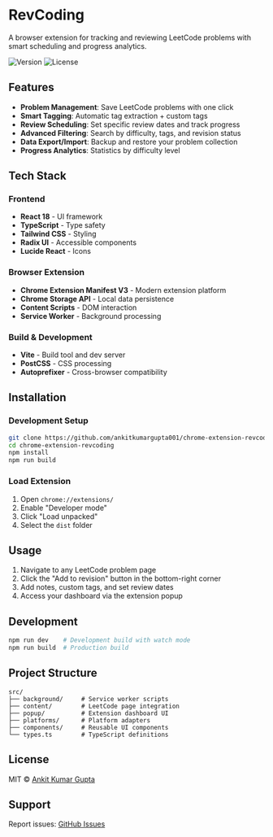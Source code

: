 # RevCoding

A browser extension for tracking and reviewing LeetCode problems with smart scheduling and progress analytics.

![Version](https://img.shields.io/badge/Version-0.1.0--alpha-blue)
![License](https://img.shields.io/badge/License-MIT-green)

## Features

- **Problem Management**: Save LeetCode problems with one click
- **Smart Tagging**: Automatic tag extraction + custom tags
- **Review Scheduling**: Set specific review dates and track progress
- **Advanced Filtering**: Search by difficulty, tags, and revision status
- **Data Export/Import**: Backup and restore your problem collection
- **Progress Analytics**: Statistics by difficulty level

## Tech Stack

### Frontend

- **React 18** - UI framework
- **TypeScript** - Type safety
- **Tailwind CSS** - Styling
- **Radix UI** - Accessible components
- **Lucide React** - Icons

### Browser Extension

- **Chrome Extension Manifest V3** - Modern extension platform
- **Chrome Storage API** - Local data persistence
- **Content Scripts** - DOM interaction
- **Service Worker** - Background processing

### Build & Development

- **Vite** - Build tool and dev server
- **PostCSS** - CSS processing
- **Autoprefixer** - Cross-browser compatibility

## Installation

### Development Setup

```bash
git clone https://github.com/ankitkumargupta001/chrome-extension-revcoding.git
cd chrome-extension-revcoding
npm install
npm run build
```

### Load Extension

1. Open `chrome://extensions/`
2. Enable "Developer mode"
3. Click "Load unpacked"
4. Select the `dist` folder

## Usage

1. Navigate to any LeetCode problem page
2. Click the "Add to revision" button in the bottom-right corner
3. Add notes, custom tags, and set review dates
4. Access your dashboard via the extension popup

## Development

```bash
npm run dev    # Development build with watch mode
npm run build  # Production build
```

## Project Structure

```
src/
├── background/     # Service worker scripts
├── content/        # LeetCode page integration
├── popup/          # Extension dashboard UI
├── platforms/      # Platform adapters
├── components/     # Reusable UI components
└── types.ts        # TypeScript definitions
```

## License

MIT © [Ankit Kumar Gupta](https://github.com/ankitkumargupta001)

## Support

Report issues: [GitHub Issues](https://github.com/ankitkumargupta001/chrome-extension-revcoding/issues)
